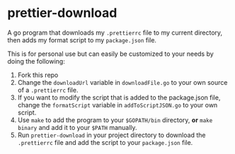 # prettier-download
A go program that downloads my `.prettierrc` file to my current directory, then adds my format script to my `package.json` file. 

This is for personal use but can easily be customized to your needs by doing the following:

1. Fork this repo
2. Change the `downloadUrl` variable in `downloadFile.go` to your own source of a `.prettierrc` file.
3. If you want to modify the script that is added to the package.json file, change the `formatScript` variable in `addToScriptJSON.go` to your own script.
4. Use `make` to add the program to your `$GOPATH/bin` directory, **or**  `make binary` and add it to your `$PATH` manually.
5. Run `prettier-download` in your project directory to download the `.prettierrc` file and add the script to your `package.json` file.